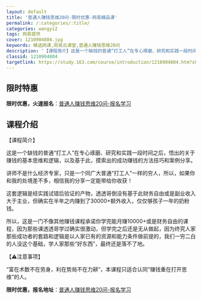 ```yaml
---
layout: default
title: '普通人赚钱思维20问-限时优惠-网易精品课'
permalink: /:categories/:title/
categories: wangyi2
tags: 网易提供
cover: 1210904804.jpg
keywords: 精选网课,网易云课堂,普通人赚钱思维20问
description: '【课程简介】这是一个缺钱的普通“打工人”在专心琢磨、研究和实践一段时间之后，悟出的关于赚钱的基本思维和逻辑，以及基于此，'
classid: 1210904804
targetlink: https://study.163.com/course/introduction/1210904804.htm?share=1&shareId=1025206652&utm_campaign=share&utm_medium=iphoneShare&utm_source=&utm_u=1025206652
---
```


## 限时特惠

**限时优惠，火速报名**：[普通人赚钱思维20问-报名学习](https://study.163.com/course/introduction/1210904804.htm?share=1&shareId=1025206652&utm_campaign=share&utm_medium=iphoneShare&utm_source=&utm_u=1025206652)

## 课程介绍

【课程简介】

这是一个缺钱的普通“打工人”在专心琢磨、研究和实践一段时间之后，悟出的关于赚钱的基本思维和逻辑，以及基于此，摸索出的成功赚钱的方法技巧和案例分享。



讲师不是什么经济专家，只是一个同广大普通“打工人”一样的穷人，所以，如果你和我的处境差不多，相信我的分享一定能带给你收获！



这套逻辑是经实践试错后验证的产物，透透哥倒没有基于此财务自由或是副业收入大于主业，但确实在半年之内赚到了30000+额外收入，仅仅够孩子一年的奶粉钱。



所以，这是一门不像其他赚钱课程承诺你学完能月赚10000+或是财务自由的课程，因为那些课透透哥学过确实很激动，但学完之后还是无从做起，因为终究人家那些成功者的套路和逻辑是以人家已有的资源和能力条件做前提的，我们一穷二白的人没这个基础，学人家那些“好东西”，最终还是落不了地。



【⚠️注意事项】

“富在术数不在劳身，利在势局不在力耕”，本课程只适合认同“赚钱重在打开思维”的人。

**限时优惠，报名地址**：[普通人赚钱思维20问-报名学习](https://study.163.com/course/introduction/1210904804.htm?share=1&shareId=1025206652&utm_campaign=share&utm_medium=iphoneShare&utm_source=&utm_u=1025206652)

